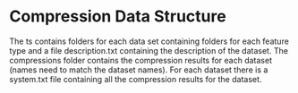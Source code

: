 # Compression Data Structure 

The ts contains folders for each data set containing folders for each feature type and a file description.txt containing the description of the dataset.
The compressions folder contains the compression results for each dataset (names need to match the dataset names).
For each dataset there is a system.txt file containing all the compression results for the dataset.
